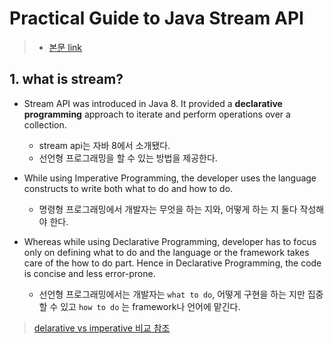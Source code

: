 # Practical Guide to Java Stream API

> * [본문 link](https://medium.com/praveergupta/practical-guide-to-java-stream-api-7aadc02908f7)


## 1. what is stream?

* Stream API was introduced in Java 8. It provided a **declarative programming** approach to iterate and perform operations over a collection.
  * stream api는 자바 8에서 소개됐다.
  * 선언형 프로그래밍을 할 수 있는 방법을 제공한다.

* While using Imperative Programming, the developer uses the language constructs to write both what to do and how to do. 
  * 명령형 프로그래밍에서 개발자는 무엇을 하는 지와, 어떻게 하는 지 둘다 작성해야 한다.
* Whereas while using Declarative Programming, developer has to focus only on defining what to do and the language or the framework takes care of the how to do part. Hence in Declarative Programming, the code is concise and less error-prone.
  * 선언형 프로그래밍에서는 개발자는 `what to do`, 어떻게 구현을 하는 지만 집중할 수 있고 `how to do` 는 framework나 언어에 맡긴다.

> [delarative vs imperative 비교 참조](./../others/Declarative-Imperative-Programming.md)